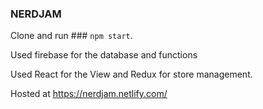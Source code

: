 
### NERDJAM

Clone and run ### `npm start`.

Used firebase for the database and functions

Used React for the View and Redux for store management.

Hosted at https://nerdjam.netlify.com/

